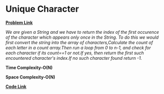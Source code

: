 # Unique Character
[**Problem Link**](https://github.com/dscnsec/DSC-NSEC-Algorithms/blob/master/2.%20String/unique_char/unique_char.md)

*We are given a String and we have to return the index of the first occurence of the character which appears only once in the*
*String.*
*To do this we would first convert the string into the array of characters,Calculate the count of each letter in a count array.Then run a loop from 0 to n-1, and check for*
*each character if its count==1 or not.If yes, then return the first such encountered character's index.If no such*
*character found return -1.*

**Time Complexity-O(N)**

**Space Complexity-O(N)**

[**Code Link**](https://github.com/dscnsec/DSC-NSEC-Algorithms/blob/master/2.%20String/unique_char/UniqueCharacterArnab.java)
